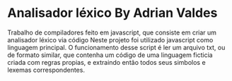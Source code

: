 # Analisador léxico By Adrian Valdes
Trabalho de compiladores feito em javascript, que consiste em criar um analisador léxico via código
Neste projeto foi utilizado javascript como linguagem principal. O funcionamento desse script é ler um arquivo txt, ou de formato similar, que contenha um código de uma linguagem ficticia 
criada com regras propias, e extraindo então todos seus simbolos e lexemas correspondentes.
